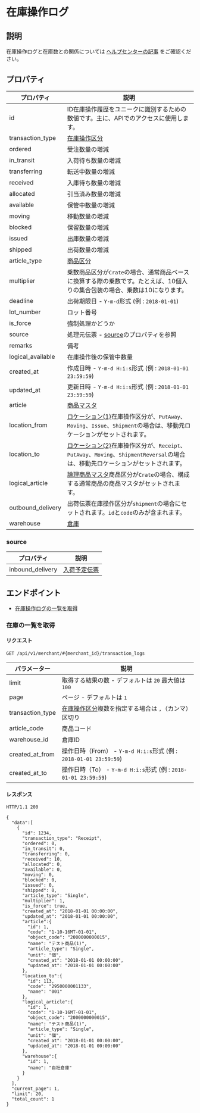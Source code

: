 

在庫操作ログ
======


説明
--


在庫操作ログと在庫数との関係については [ヘルプセンターの記事](https://docs.logiless.com/%E5%9C%A8%E5%BA%AB%E7%AE%A1%E7%90%86/%E5%9C%A8%E5%BA%AB%E6%93%8D%E4%BD%9C%E3%81%AE%E5%B1%A5%E6%AD%B4%E3%82%92%E7%A2%BA%E8%AA%8D%E3%81%99%E3%82%8B) をご確認ください。


プロパティ
-----




| プロパティ | 説明 |
| --- | --- |
| id | ID在庫操作履歴をユニークに識別するための数値です。主に、APIでのアクセスに使用します。 |
| transaction\_type | [在庫操作区分](type/.mdtransaction_type) |
| ordered | 受注数量の増減 |
| in\_transit | 入荷待ち数量の増減 |
| transferring | 転送中数量の増減 |
| received | 入庫待ち数量の増減 |
| allocated | 引当済み数量の増減 |
| available | 保管中数量の増減 |
| moving | 移動数量の増減 |
| blocked | 保留数量の増減 |
| issued | 出庫数量の増減 |
| shipped | 出荷数量の増減 |
| article\_type | [商品区分](type/.mdarticle_type) |
| multiplier | 乗数商品区分が`Crate`の場合、通常商品ベースに換算する際の乗数です。たとえば、10個入りの集合包装の場合、乗数は10になります。 |
| deadline | 出荷期限日 - `Y-m-d`形式 (例 : `2018-01-01`) |
| lot\_number | ロット番号 |
| is\_force | 強制処理かどうか |
| source | 処理元伝票 - [source](#property_source)のプロパティを参照 |
| remarks | 備考 |
| logical\_available | 在庫操作後の保管中数量 |
| created\_at | 作成日時 - `Y-m-d H:i:s`形式 (例 : `2018-01-01 23:59:59`) |
| updated\_at | 更新日時 - `Y-m-d H:i:s`形式 (例 : `2018-01-01 23:59:59`) |
| article | [商品マスタ](interface/.mdarticle) |
| location\_from | [ロケーション(1)](interface/.mdlocation)在庫操作区分が、`PutAway`、`Moving`、`Issue`、`Shipment`の場合は、移動元ロケーションがセットされます。 |
| location\_to | [ロケーション(2)](interface/.mdlocation)在庫操作区分が、`Receipt`、`PutAway`、`Moving`、`ShipmentReversal`の場合は、移動先ロケーションがセットされます。 |
| logical\_article | [論理商品マスタ](interface/.mdartciel)商品区分が`Crate`の場合、構成する通常商品の商品マスタがセットされます。 |
| outbound\_delivery | 出荷伝票在庫操作区分が`shipment`の場合にセットされます。`id`と`code`のみが含まれます。 |
| warehouse | [倉庫](interface/.mdwarehouse) |


### source




| プロパティ | 説明 |
| --- | --- |
| inbound\_delivery | [入荷予定伝票](interface/.mdinbound_delivery) |


エンドポイント
-------


* [在庫操作ログの一覧を取得](#get_list)


### 在庫の一覧を取得


#### リクエスト


`GET /api/v1/merchant/#{merchant_id}/transaction_logs`




| パラメーター | 説明 |
| --- | --- |
| limit | 取得する結果の数 - デフォルトは `20` 最大値は `100` |
| page | ページ - デフォルトは `1` |
| transaction\_type | [在庫操作区分](type/.mdtransaction_type)複数を指定する場合は `,`（カンマ）区切り |
| article\_code | 商品コード |
| warehouse\_id | 倉庫ID |
| created\_at\_from | 操作日時（From） - `Y-m-d H:i:s`形式 (例 : `2018-01-01 23:59:59`) |
| created\_at\_to | 操作日時（To） - `Y-m-d H:i:s`形式 (例 : `2018-01-01 23:59:59`) |


#### レスポンス


`HTTP/1.1 200`



```
{
  "data":[
    {
      "id": 1234,
      "transaction_type": "Receipt",
      "ordered": 0,
      "in_transit": 0,
      "transferring": 0,
      "received": 10,
      "allocated": 0,
      "available": 0,
      "moving": 0,
      "blocked": 0,
      "issued": 0,
      "shipped": 0,
      "article_type": "Single",
      "multiplier": 1,
      "is_force": true,
      "created_at": "2018-01-01 00:00:00",
      "updated_at": "2018-01-01 00:00:00",
      "article":{
        "id": 1,
        "code": "1-10-16MT-01-01",
        "object_code": "2000000000015",
        "name": "テスト商品(1)",
        "article_type": "Single",
        "unit": "個",
        "created_at": "2018-01-01 00:00:00",
        "updated_at": "2018-01-01 00:00:00"
      },
      "location_to":{
        "id": 113,
        "code": "2950000001133",
        "name": "001"
      },
      "logical_article":{
        "id": 1,
        "code": "1-10-16MT-01-01",
        "object_code": "2000000000015",
        "name": "テスト商品(1)",
        "article_type": "Single",
        "unit": "個",
        "created_at": "2018-01-01 00:00:00",
        "updated_at": "2018-01-01 00:00:00"
      },
      "warehouse":{
        "id": 1,
        "name": "自社倉庫"
      }
    }
  ],
  "current_page": 1,
  "limit": 20,
  "total_count": 1
}

```


